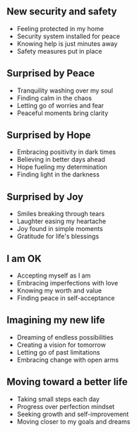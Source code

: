 ## New security and safety
- Feeling protected in my home
- Security system installed for peace
- Knowing help is just minutes away
- Safety measures put in place

## Surprised by Peace
- Tranquility washing over my soul
- Finding calm in the chaos
- Letting go of worries and fear
- Peaceful moments bring clarity

## Surprised by Hope
- Embracing positivity in dark times
- Believing in better days ahead
- Hope fueling my determination
- Finding light in the darkness

## Surprised by Joy
- Smiles breaking through tears
- Laughter easing my heartache
- Joy found in simple moments
- Gratitude for life's blessings

## I am OK
- Accepting myself as I am
- Embracing imperfections with love
- Knowing my worth and value
- Finding peace in self-acceptance

## Imagining my new life
- Dreaming of endless possibilities
- Creating a vision for tomorrow
- Letting go of past limitations
- Embracing change with open arms

## Moving toward a better life
- Taking small steps each day
- Progress over perfection mindset
- Seeking growth and self-improvement
- Moving closer to my goals and dreams
